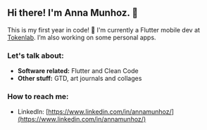## Hi there! I'm Anna Munhoz. 👋

This is my first year in code! 🤟 I'm currently a Flutter mobile dev at [Tokenlab](https://www.tokenlab.com.br/). I’m also working on some personal apps.

### Let's talk about:
- **Software related:** Flutter and Clean Code
- **Other stuff:** GTD, art journals and collages

### How to reach me:
- LinkedIn: [https://www.linkedin.com/in/annamunhoz/](https://www.linkedin.com/in/annamunhoz/)

<!--
**annamunhoz/annamunhoz** is a ✨ _special_ ✨ repository because its `README.md` (this file) appears on your GitHub profile.

Here are some ideas to get you started:

- 🔭 I’m currently working on ...
- 🌱 I’m currently learning ...
- 👯 I’m looking to collaborate on ...
- 🤔 I’m looking for help with ...
- 💬 Ask me about ...
- 📫 How to reach me: ...
- 😄 Pronouns: ...
- ⚡ Fun fact: ...
-->
